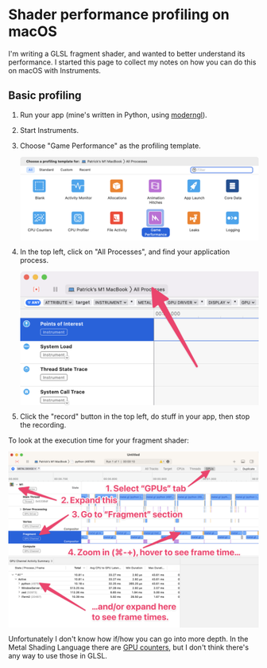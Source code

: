 # Shader performance profiling on macOS

I'm writing a GLSL fragment shader, and wanted to better understand its performance. I started this page to collect my notes on how you can do this on macOS with Instruments.

## Basic profiling

1. Run your app (mine's written in Python, using [moderngl][]).
2. Start Instruments.
3. Choose "Game Performance" as the profiling template.

   <img src="../images/instruments-profiling-template.png" width="480" style="display: block">
4. In the top left, click on "All Processes", and find your application process.

   <img src="../images/instruments-choose-process.png" width="480" style="display: block">
5. Click the "record" button in the top left, do stuff in your app, then stop the recording.

To look at the execution time for your fragment shader:

<img src="../images/instruments-drill-down.png" width="640" style="display: block">

[moderngl]: https://github.com/moderngl/moderngl

Unfortunately I don't know how if/how you can go into more depth. In the Metal Shading Language there are [GPU counters](https://developer.apple.com/documentation/metal/gpu_counters_and_counter_sample_buffers), but I don't think there's any way to use those in GLSL.
